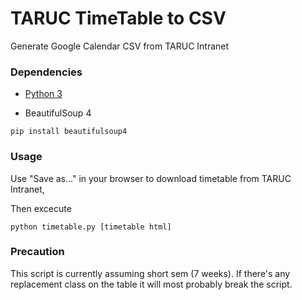 # TARUC TimeTable to CSV
Generate Google Calendar CSV from TARUC Intranet  

### Dependencies
* [Python 3](https://www.python.org/downloads/) 

* BeautifulSoup 4  
```
pip install beautifulsoup4
```

### Usage
Use "Save as..." in your browser to download timetable from TARUC Intranet,  

Then excecute
```
python timetable.py [timetable html]
```

### Precaution
This script is currently assuming short sem (7 weeks).
If there's any replacement class on the table it will most probably break the script.

